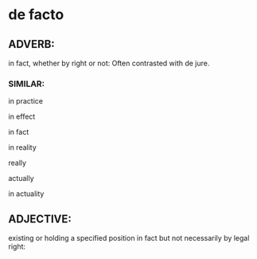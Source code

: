 # de facto
## ADVERB:
in fact, whether by right or not: Often contrasted with de jure.

### SIMILAR:
in practice

in effect

in fact

in reality

really

actually

in actuality

## ADJECTIVE:
existing or holding a specified position in fact but not necessarily by legal right:
